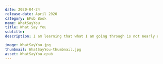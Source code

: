 ```yaml
---
date: 2020-04-24
release-date: April 2020
category: EPub Book
name: WhatSayYou
title: What Say You
subtitle:
description: I am learning that what I am going through is not nearly as important as what God is saying about what I am going through.

image: WhatSayYou.jpg
thumbnail: WhatSayYou-thumbnail.jpg
asset: WhatSayYou.epub
---
```

